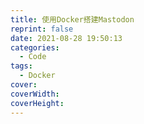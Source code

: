 ```yaml
---
title: 使用Docker搭建Mastodon
reprint: false
date: 2021-08-28 19:50:13
categories:
  - Code
tags:
  - Docker
cover:
coverWidth:
coverHeight:
---
```

